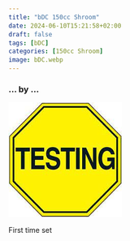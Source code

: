 ```yaml
---
title: "bDC 150cc Shroom"
date: 2024-06-10T15:21:58+02:00
draft: false
tags: [bDC]
categories: [150cc Shroom]
image: bDC.webp
---
```

### ... by ...
![Nothing there](testing.jpg)

First time set